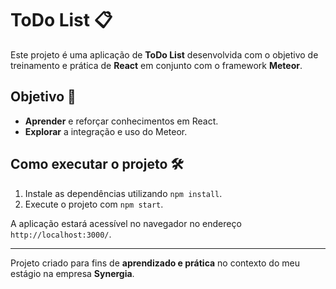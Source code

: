 # ToDo List 📋

Este projeto é uma aplicação de **ToDo List** desenvolvida com o objetivo de treinamento e prática de **React** em conjunto com o framework **Meteor**.

## Objetivo 🚀

- **Aprender** e reforçar conhecimentos em React.
- **Explorar** a integração e uso do Meteor.

## Como executar o projeto 🛠️

1. Instale as dependências utilizando `npm install`.
2. Execute o projeto com `npm start`.

A aplicação estará acessível no navegador no endereço `http://localhost:3000/`.

---

Projeto criado para fins de **aprendizado e prática** no contexto do meu estágio na empresa **Synergia**.

